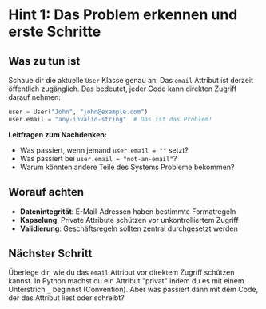 # Hint 1: Das Problem erkennen und erste Schritte

## Was zu tun ist

Schaue dir die aktuelle `User` Klasse genau an. Das `email` Attribut ist derzeit öffentlich zugänglich. Das bedeutet, jeder Code kann direkten Zugriff darauf nehmen:

```python
user = User("John", "john@example.com")
user.email = "any-invalid-string"  # Das ist das Problem!
```

**Leitfragen zum Nachdenken:**
- Was passiert, wenn jemand `user.email = ""` setzt?
- Was passiert bei `user.email = "not-an-email"`?
- Warum könnten andere Teile des Systems Probleme bekommen?

## Worauf achten

- **Datenintegrität**: E-Mail-Adressen haben bestimmte Formatregeln
- **Kapselung**: Private Attribute schützen vor unkontrolliertem Zugriff
- **Validierung**: Geschäftsregeln sollten zentral durchgesetzt werden

## Nächster Schritt

Überlege dir, wie du das `email` Attribut vor direktem Zugriff schützen kannst. In Python machst du ein Attribut "privat" indem du es mit einem Unterstrich `_` beginnst (Convention). Aber was passiert dann mit dem Code, der das Attribut liest oder schreibt?